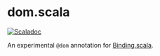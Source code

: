 # dom.scala

[![Scaladoc](https://javadoc.io/badge/com.thoughtworks.binding.experimental/dom_sjs0.6_2.12.svg?label=scaladoc)](https://javadoc.io/page/com.thoughtworks.binding.experimental/dom_sjs0.6_2.12/latest/com/thoughtworks/binding/experimental/index.html)

An experimental `@dom` annotation for [Binding.scala](https://github.com/ThoughtWorksInc/Binding.scala).

